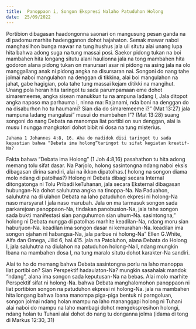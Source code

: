 ```yaml
---
title:  Panoppaon i, Songon Ekspresi Nalaho Patuduhon Holong
date:  25/09/2022
---
```


Portibion dibagasan haadongonna saonari on mangusung pesan ganda na di padomu marhite hadengganon dohot hajahaton. Semak mawar naboi manghasilhon bunga mawar na tung hushus jala uli situtu alai unang lupa hita bahwa adong suga na tung massai posi. Saekor pidong tukan na boi mambahen hita longang situtu alani haulionna jala na tong mambahen hita godoron alana pidong tukan on manursari asar ni pidong na asing jala na olo manggallang anak ni pidong angka na disursaran nai. Songoni do nang tahe jolmai naboi mangulahon na denggan di tikkina, alai boi mangulahon na jahat, gabe hagigian, pola tahe tung massai kejam ditikki na mangihut. Unang pola heran hita taringot tu sada parumpamaan eme dohot simaremeeme, angka sisean manukkun tu na ampuna ladang I, Jala ditopot angka naposo ma parhauma i, ninna ma: Rajanami, nda boni na denggan do na disaburhon ho tu haumami? Sian dia do simaremeeme i?” (Mat 13:27) jala nampuna ladang mangalusi” musui do mambahen I”? (Mat 13:28) suang songoni do nang Debata na manompa liat portibi on sun denggan, alai ia musu I nungga mangkotori dohot bibit ni dosa na tung misterius.

`Jahama 1 Johannes 4:8, 16. Aha do nadidok disi taringot tu sada kepastian bahwa “Debata ima holong”taringot tu sifat kegiatan kreatif-Na?`

Fakta bahwa “Debata ima Holong” (1 Joh 4:8,16) pasahathon tu hita adong memang tolu sifat dasar. Na Parjolo, holong sasintongna ndang naboi eksis dibagasan dirina sandiri, alai na ikkon dipatolhas.( holong na songon diama molo ndang di patolhas?) Holong ni Debata dibagi secara Internal ditongatonga ni Tolu Pribadi keTuhanan, jala secara Eksternal dibagasan hubungan-Na dohot saluhutna angka na tinoppa-Na. Na Paduahon, saluhutna na di ulahon Debata na laho patuduhon ekpresi ni holong-Na naso marsyarat I jala naso marubah. Jala on ma  tarmasuk songon sada parkarejoan panoppaon-Na, tindakan panobusion-Na, jala tahe songon sada bukti manifestasi sian panguhumon sian uhum-Na. sasintongna,” holong ni Debata nungga di patolhas marhite keadilan-Na, ndang moru sian haburjuon-Na. keadilan ima songon dasar ni kemurahan-Na. keadilan ima songon ojahan ni habangsa-Na, jala parbue ni holong-Na” Ellen G.White, Alfa dan Omega, Jilid 6, hal.415. jala na Patoluhon, alana Debata do Holong I, jala saluhutna na diulahon na patuduhon holong-Na I, ndang mungkin Ibana na mambahen dosa I, na tung maralo situtu dohot karakter-Na sandiri.

Alai to ho do memang bahwa Debata sasintongna porlu na laho manoppa liat portibi on? Sian Perspektif hadaulaton-Na? mungkin sasahalak mandok “ndang”, alana ima songon sada keputusan-Na na bebas. Alai molo marhite Perspektif sifat ni holong-Na. bahwa Debata manghalomohon panoppaon ni liat portibion songon na patuduhon ekpresi ni holong-Na. jala na mambahen hita longang bahwa Ibana manompa piga-piga bentuk ni parngoluan, songon jolmai ndang holan mampu na laho mananggapi holong ni Tuhani alai naboi do mampu na laho mambagi dohot mengekspresihon holongi, ndang holan tu Tuhani alai dohot do nang tu donganna jolma (idama di tong di Markus 12:30, 31)